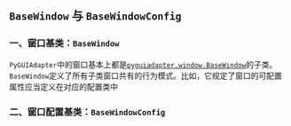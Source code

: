 ## `BaseWindow` 与 `BaseWindowConfig`

### 一、窗口基类：`BaseWindow`

`PyGUIAdapter`中的窗口基本上都是[`pyguiadapter.window.BaseWindow`]()的子类。`BaseWindow`定义了所有子类窗口共有的行为模式。比如，它规定了窗口的可配置属性应当定义在对应的配置类中

### 二、窗口配置基类：`BaseWindowConfig`